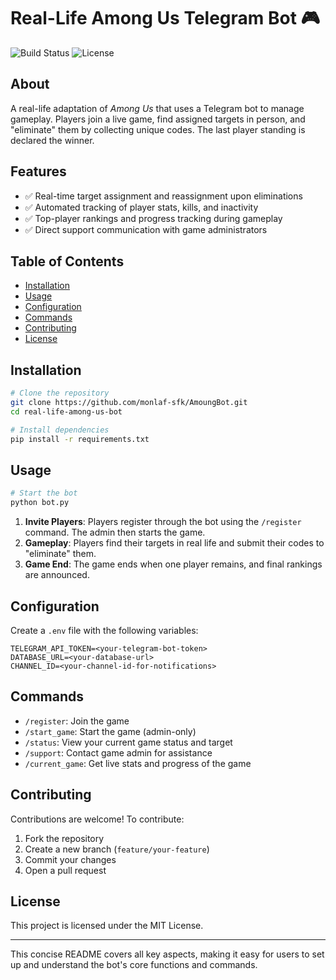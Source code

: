# Real-Life Among Us Telegram Bot 🎮

![Build Status](https://img.shields.io/badge/build-passing-brightgreen) ![License](https://img.shields.io/badge/license-MIT-blue)

## About
A real-life adaptation of *Among Us* that uses a Telegram bot to manage gameplay. Players join a live game, find assigned targets in person, and "eliminate" them by collecting unique codes. The last player standing is declared the winner.

## Features
- ✅ Real-time target assignment and reassignment upon eliminations
- ✅ Automated tracking of player stats, kills, and inactivity
- ✅ Top-player rankings and progress tracking during gameplay
- ✅ Direct support communication with game administrators

## Table of Contents
- [Installation](#installation)
- [Usage](#usage)
- [Configuration](#configuration)
- [Commands](#commands)
- [Contributing](#contributing)
- [License](#license)

## Installation

```bash
# Clone the repository
git clone https://github.com/monlaf-sfk/AmoungBot.git
cd real-life-among-us-bot

# Install dependencies
pip install -r requirements.txt
```

## Usage
```bash
# Start the bot
python bot.py
```
1. **Invite Players**: Players register through the bot using the `/register` command. The admin then starts the game.
2. **Gameplay**: Players find their targets in real life and submit their codes to "eliminate" them.
3. **Game End**: The game ends when one player remains, and final rankings are announced.

## Configuration

Create a `.env` file with the following variables:

```plaintext
TELEGRAM_API_TOKEN=<your-telegram-bot-token>
DATABASE_URL=<your-database-url>
CHANNEL_ID=<your-channel-id-for-notifications>
```

## Commands
- `/register`: Join the game
- `/start_game`: Start the game (admin-only)
- `/status`: View your current game status and target
- `/support`: Contact game admin for assistance
- `/current_game`: Get live stats and progress of the game

## Contributing
Contributions are welcome! To contribute:
1. Fork the repository
2. Create a new branch (`feature/your-feature`)
3. Commit your changes
4. Open a pull request

## License
This project is licensed under the MIT License.

--- 

This concise README covers all key aspects, making it easy for users to set up and understand the bot's core functions and commands.
